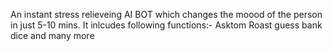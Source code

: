   An instant stress relieveing AI BOT which changes the moood of the person in just 5-10 mins.
  It inlcudes following functions:-
  Asktom
  Roast
  guess
  bank
  dice
  and many more
  
